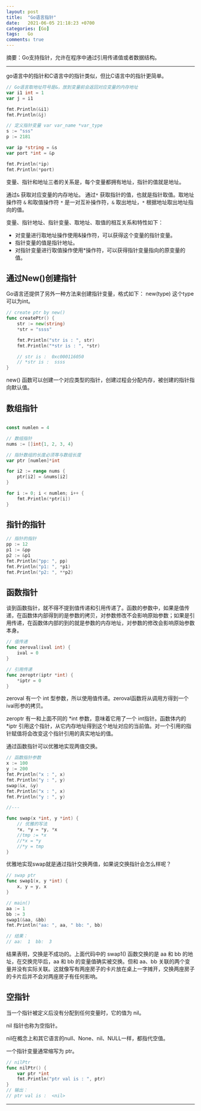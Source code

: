```yaml
---
layout: post
title:  "Go语言指针"
date:   2021-06-05 21:18:23 +0700
categories: [Go]
tags:   Go
comments: true
---
```


摘要：Go支持指针，允许在程序中通过引用传递值或者数据结构。

------

go语言中的指针和C语言中的指针类似，但比C语言中的指针更简单。

``` go
// Go语言取地址符号是&，放到变量前会返回对应变量的内存地址
var i1 int = 1
var j = i1

fmt.Println(&i1)
fmt.Println(&j)

// 定义指针变量 var var_name *var_type
s := "sss"
p := 2181

var ip *string = &s
var port *int = &p

fmt.Println(*ip)
fmt.Println(*port)
```
变量、指针和地址三者的关系是，每个变量都拥有地址，指针的值就是地址。

通过```&``` 获取对应变量的内存地址。 通过```*``` 获取指针的值，也就是指针取值。取地址操作符 ```&``` 和取值操作符 ```*``` 是一对互补操作符，```&``` 取出地址，```*``` 根据地址取出地址指向的值。

变量、指针地址、指针变量、取地址、取值的相互关系和特性如下：
* 对变量进行取地址操作使用&操作符，可以获得这个变量的指针变量。
* 指针变量的值是指针地址。
* 对指针变量进行取值操作使用*操作符，可以获得指针变量指向的原变量的值。

## 通过New()创建指针

Go语言还提供了另外一种方法来创建指针变量，格式如下：
new(type) 这个type可以为int。

``` go
// create ptr by new()
func createPtr() {
	str := new(string)
	*str = "ssss"

	fmt.Println("str is : ", str)
	fmt.Println("*str is : ", *str)

	// str is :  0xc000116050
	// *str is :  ssss
}
```
new() 函数可以创建一个对应类型的指针，创建过程会分配内存，被创建的指针指向默认值。


## 数组指针

``` go

const numlen = 4

// 数组指针
nums := []int{1, 2, 3, 4}

// 指针数组的长度必须等与数组长度
var ptr [numlen]*int

for i2 := range nums {
	ptr[i2] = &nums[i2]
}

for i := 0; i < numlen; i++ {
	fmt.Println(*ptr[i])
}
```

## 指针的指针

``` go
// 指针的指针
pp := 12
p1 := &pp	
p2 := &p1
fmt.Println("pp: ", pp)
fmt.Println("p1: ", *p1)
fmt.Println("p2: ", **p2)
```
## 函数指针

谈到函数指针，就不得不提到值传递和引用传递了。函数的参数中，如果是值传递，在函数体内部得到的是参数的拷贝，对参数修改不会影响原始参数；如果是引用传递，在函数体内部的到的就是参数的内存地址，对参数的修改会影响原始参数本身。

``` go
// 值传递
func zeroval(ival int) {
    ival = 0
}

// 引用传递
func zeroptr(iptr *int) {
    *iptr = 0
}
```
zeroval 有一个 int 型参数，所以使用值传递。zeroval函数将从调用方得到一个ival形参的拷贝。

zeroptr 有一和上面不同的 *int 参数，意味着它用了一个 int指针。函数体内的 *iptr 引用这个指针，从它内存地址得到这个地址对应的当前值。对一个引用的指针赋值将会改变这个指针引用的真实地址的值。


通过函数指针可以优雅地实现两值交换。

``` go
// 函数指针参数
x := 100
y := 200
fmt.Println("x : ", x)
fmt.Println("y : ", y)
swap(&x, &y)
fmt.Println("x : ", x)
fmt.Println("y : ", y)

//---

func swap(x *int, y *int) {
	// 优雅的写法
	*x, *y = *y, *x
	//tmp := *x
	//*x = *y
	//*y = tmp
}
```

优雅地实现swap就是通过指针交换两值，如果说交换指针会怎么样呢？

``` go
// swap ptr
func swap1(x, y *int) {
	x, y = y, x
}

// main()
aa := 1
bb := 3
swap1(&aa, &bb)
fmt.Println("aa: ", aa, " bb: ", bb)

// 结果：
// aa:  1  bb:  3
```

结果表明，交换是不成功的。上面代码中的 swap1() 函数交换的是 aa 和 bb 的地址，在交换完毕后，aa 和 bb 的变量值确实被交换。但和 aa、bb 关联的两个变量并没有实际关联。这就像写有两座房子的卡片放在桌上一字摊开，交换两座房子的卡片后并不会对两座房子有任何影响。


## 空指针

当一个指针被定义后没有分配到任何变量时，它的值为 nil。

nil 指针也称为空指针。

nil在概念上和其它语言的null、None、nil、NULL一样，都指代空值。

一个指针变量通常缩写为 ptr。

``` go
// nilPtr
func nilPtr() {
	var ptr *int
	fmt.Println("ptr val is : ", ptr)
}
// 输出：
// ptr val is :  <nil>
```

------